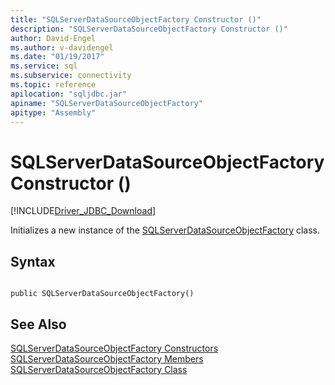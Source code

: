 ```yaml
---
title: "SQLServerDataSourceObjectFactory Constructor ()"
description: "SQLServerDataSourceObjectFactory Constructor ()"
author: David-Engel
ms.author: v-davidengel
ms.date: "01/19/2017"
ms.service: sql
ms.subservice: connectivity
ms.topic: reference
apilocation: "sqljdbc.jar"
apiname: "SQLServerDataSourceObjectFactory"
apitype: "Assembly"
---
```

# SQLServerDataSourceObjectFactory Constructor ()
[!INCLUDE[Driver_JDBC_Download](../../../includes/driver_jdbc_download.md)]

  Initializes a new instance of the [SQLServerDataSourceObjectFactory](../../../connect/jdbc/reference/sqlserverdatasourceobjectfactory-class.md) class.  
  
## Syntax  
  
```  
  
public SQLServerDataSourceObjectFactory()  
```  
  
## See Also  
 [SQLServerDataSourceObjectFactory Constructors](../../../connect/jdbc/reference/sqlserverdatasourceobjectfactory-constructors.md)   
 [SQLServerDataSourceObjectFactory Members](../../../connect/jdbc/reference/sqlserverdatasourceobjectfactory-members.md)   
 [SQLServerDataSourceObjectFactory Class](../../../connect/jdbc/reference/sqlserverdatasourceobjectfactory-class.md)  
  
  
